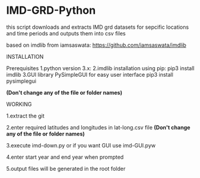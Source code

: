 # IMD-GRD-Python
this script downloads and extracts IMD grd datasets for sepcific locations and time periods and outputs them into csv files

based on imdlib from iamsaswata: https://github.com/iamsaswata/imdlib

INSTALLATION

Prerequisites
1.python version 3.x:
2.imdlib installation using pip:
    pip3 install imdlib
3.GUI library PySimpleGUI for easy user interface
    pip3 install pysimplegui
    
 **(Don't change any of the file or folder names)**

WORKING

  1.extract the git
  
  2.enter required latitudes and longitudes in lat-long.csv file **(Don't change any of the file or folder names)**
  
  3.execute imd-down.py or if you want GUI use imd-GUI.pyw
  
  4.enter start year and end year when prompted
  
  5.output files will be generated in the root folder
  
